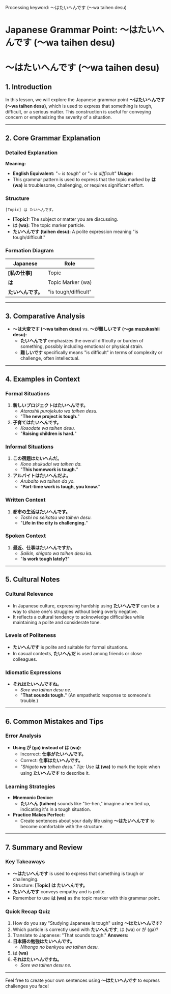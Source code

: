 Processing keyword: ～はたいへんです (〜wa taihen desu)
# Japanese Grammar Point: ～はたいへんです (〜wa taihen desu)
# ～はたいへんです (〜wa taihen desu)
## 1. Introduction
In this lesson, we will explore the Japanese grammar point **～はたいへんです (〜wa taihen desu)**, which is used to express that something is tough, difficult, or a serious matter. This construction is useful for conveying concern or emphasizing the severity of a situation.

---
## 2. Core Grammar Explanation
### Detailed Explanation
**Meaning:**  
- **English Equivalent:** "*~ is tough*" or "*~ is difficult*"
**Usage:**  
- This grammar pattern is used to express that the topic marked by **は (wa)** is troublesome, challenging, or requires significant effort.
### Structure
```
[Topic] は たいへんです。
```
- **[Topic]:** The subject or matter you are discussing.
- **は (wa):** The topic marker particle.
- **たいへんです (taihen desu):** A polite expression meaning "is tough/difficult."
### Formation Diagram
| Japanese        | Role                |
|-----------------|---------------------|
| **[私の仕事]**  | Topic               |
| **は**          | Topic Marker (wa)   |
| **たいへんです。** | "is tough/difficult" |
---
## 3. Comparative Analysis
- **～は大変です (〜wa taihen desu)** vs. **～が難しいです (〜ga muzukashii desu):**
  - **たいへんです** emphasizes the overall difficulty or burden of something, possibly including emotional or physical strain.
  - **難しいです** specifically means "is difficult" in terms of complexity or challenge, often intellectual.
---
## 4. Examples in Context
### Formal Situations
1. **新しいプロジェクトはたいへんです。**
   - *Atarashii purojekuto wa taihen desu.*
   - "**The new project is tough.**"
2. **子育てはたいへんです。**
   - *Kosodate wa taihen desu.*
   - "**Raising children is hard.**"
### Informal Situations
1. **この宿題はたいへんだ。**
   - *Kono shukudai wa taihen da.*
   - "**This homework is tough.**"
2. **アルバイトはたいへんだよ。**
   - *Arubaito wa taihen da yo.*
   - "**Part-time work is tough, you know.**"
### Written Context
1. **都市の生活はたいへんです。**
   - *Toshi no seikatsu wa taihen desu.*
   - "**Life in the city is challenging.**"
### Spoken Context
1. **最近、仕事はたいへんですか。**
   - *Saikin, shigoto wa taihen desu ka.*
   - "**Is work tough lately?**"
---
## 5. Cultural Notes
### Cultural Relevance
- In Japanese culture, expressing hardship using **たいへんです** can be a way to share one's struggles without being overly negative.
- It reflects a cultural tendency to acknowledge difficulties while maintaining a polite and considerate tone.
### Levels of Politeness
- **たいへんです** is polite and suitable for formal situations.
- In casual contexts, **たいへんだ** is used among friends or close colleagues.
### Idiomatic Expressions
- **それはたいへんですね。**
  - *Sore wa taihen desu ne.*
  - "**That sounds tough.**" (An empathetic response to someone's trouble.)
---
## 6. Common Mistakes and Tips
### Error Analysis
- **Using が (ga) instead of は (wa):**
  - Incorrect: **仕事がたいへんです。**
  - Correct: **仕事はたいへんです。**
  - *"Shigoto **wa** taihen desu."*
  *Tip:* Use **は (wa)** to mark the topic when using **たいへんです** to describe it.
### Learning Strategies
- **Mnemonic Device:**
  - **たいへん (taihen)** sounds like "tie-hen," imagine a hen tied up, indicating it's in a tough situation.
- **Practice Makes Perfect:**
  - Create sentences about your daily life using **～はたいへんです** to become comfortable with the structure.
---
## 7. Summary and Review
### Key Takeaways
- **～はたいへんです** is used to express that something is tough or challenging.
- Structure: **[Topic] は たいへんです。**
- **たいへんです** conveys empathy and is polite.
- Remember to use **は (wa)** as the topic marker with this grammar point.
### Quick Recap Quiz
1. How do you say "Studying Japanese is tough" using **～はたいへんです**?
2. Which particle is correctly used with **たいへんです**, は (wa) or が (ga)?
3. Translate to Japanese: "That sounds tough."
**Answers:**
1. **日本語の勉強はたいへんです。**
   - *Nihongo no benkyou wa taihen desu.*
2. **は (wa)**
3. **それはたいへんですね。**
   - *Sore wa taihen desu ne.*
---
Feel free to create your own sentences using **～はたいへんです** to express challenges you face!
